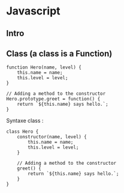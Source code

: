 # Javascript

## Intro


## Class (a class is a Function)


    function Hero(name, level) {
    	this.name = name;
    	this.level = level;
    }
    
    // Adding a method to the constructor
    Hero.prototype.greet = function() {
    	return `${this.name} says hello.`;
    }

Syntaxe class :

    class Hero {
    	constructor(name, level) {
    		this.name = name;
    		this.level = level;
    	}
    
    	// Adding a method to the constructor
    	greet() {
    		return `${this.name} says hello.`;
        }
    }
